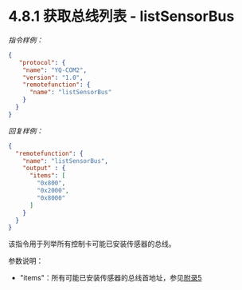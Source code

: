 # 4.8.1    获取总线列表 - listSensorBus

*指令样例：*

```json
{
   "protocol": {
    "name": "YQ-COM2",
    "version": "1.0",
    "remotefunction": {
      "name": "listSensorBus"
    }
  }
}
```

*回复样例：*

```json
{
  "remotefunction": {
    "name": "listSensorBus",
    "output" : {
      "items": [
        "0x800",
        "0x2000",
        "0x8000"
      ]
    }
  }
}
```

该指令用于列举所有控制卡可能已安装传感器的总线。

参数说明：

* "items"：所有可能已安装传感器的总线首地址，参见[附录5](Appendix.md)